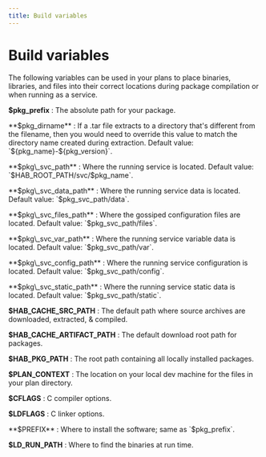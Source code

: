 ```yaml
---
title: Build variables
---
```


# Build variables
The following variables can be used in your plans to place binaries, libraries, and files into their correct locations during package compilation or when running as a service.

**$pkg_prefix**
: The absolute path for your package.

**$pkg_dirname**
: If a .tar file extracts to a directory that's different from the filename, then you would need to override this value to match the directory name created during extraction. Default value: `${pkg_name}-${pkg_version}`. 

**$pkg\_svc_path**
: Where the running service is located. Default value: `$HAB_ROOT_PATH/svc/$pkg_name`.

**$pkg\_svc_data_path**
: Where the running service data is located. Default value: `$pkg_svc_path/data`.

**$pkg\_svc_files_path**
: Where the gossiped configuration files are located. Default value: `$pkg_svc_path/files`.

**$pkg\_svc_var_path**
: Where the running service variable data is located. Default value: `$pkg_svc_path/var`.

**$pkg\_svc_config_path**
: Where the running service configuration is located. Default value: `$pkg_svc_path/config`.

**$pkg\_svc_static_path**
: Where the running service static data is located. Default value: `$pkg_svc_path/static`.

**$HAB\_CACHE_SRC_PATH**
: The default path where source archives are downloaded, extracted, & compiled.

**$HAB\_CACHE\_ARTIFACT_PATH**
: The default download root path for packages.

**$HAB\_PKG_PATH**
: The root path containing all locally installed packages.

**$PLAN_CONTEXT**
: The location on your local dev machine for the files in your plan directory.

**$CFLAGS**
: C compiler options.

**$LDFLAGS**
: C linker options.

**$PREFIX**
: Where to install the software; same as `$pkg_prefix`.

**$LD\_RUN_PATH**
: Where to find the binaries at run time.

